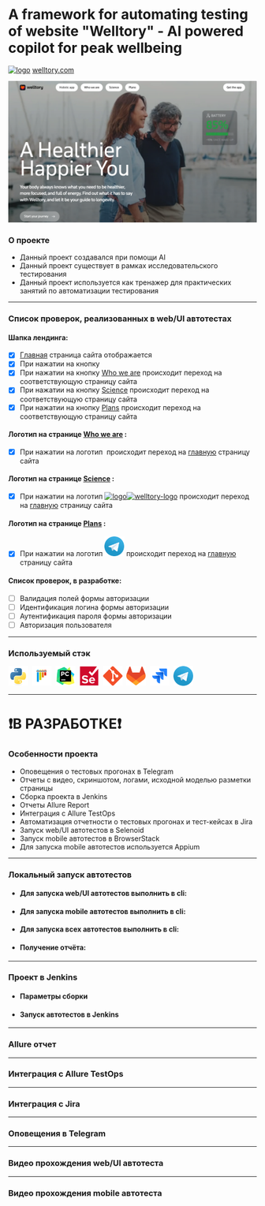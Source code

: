 # A framework for automating testing of website "Welltory" - AI powered copilot for peak wellbeing
<a href="https://welltory.com" class="logo header-logo"> <img class="logo__img" src="https://welltory.com/wp-content/themes/Divi-child/img/hrt3.png" alt="logo"></a> <a target="_blank" href="https://www.welltory.com/">welltory.com</a>

![main page screenshot](/pictures/start.png)

### О проекте

* Данный проект создавался при помощи AI 
* Данный проект существует в рамках исследовательского тестирования
* Данный проект используется как тренажер для практических занятий по автоматизации тестирования

----

### Список проверок, реализованных в web/UI автотестах

#### Шапка лендинга:

- [x] <a target="_blank" href="https://welltory.com">Главная</a> страница сайта отображается
- [x] При нажатии на кнопку 
- [x] При нажатии на кнопку <a target="_blank" href="https://welltory.com/who-we-are">Who we are</a> происходит переход на соответствующую страницу сайта
- [x] При нажатии на кнопку <a target="_blank" href="https://welltory.com/science">Science</a> происходит переход на соответствующую страницу сайта
- [x] При нажатии на кнопку <a target="_blank" href="https://welltory.com/plans">Plans</a> происходит переход на соответствующую страницу сайта
      
#### Логотип на странице <a target="_blank" href="https://welltory.com/who-we-are">Who we are</a> :

- [x] При нажатии на логотип <img src="https://assets-global.website-files.com/660e8783c2152f6174eadc26/661304852a6aba8cccf8b761_menu%20logo.svg" alt="" width="Auto" class="image-62">  происходит переход на <a target="_blank" href="https://welltory.com">главную</a> страницу сайта

#### Логотип на странице <a target="_blank" href="https://welltory.com/science">Science</a> :

- [x] При нажатии на логотип <a href="https://welltory.com" class="logo header-logo"><img class="logo__img" src="https://welltory.com/wp-content/themes/Divi-child/img/hrt3.png" alt="logo"><span class="logo__text"><img src="https://welltory.com/wp-content/themes/Divi-child/img/welltory-logo.svg" alt="welltory-logo"></span></a> происходит переход на <a target="_blank" href="https://welltory.com">главную</a> страницу сайта

#### Логотип на странице <a target="_blank" href="https://welltory.com/science">Plans</a> :

- [x] При нажатии на логотип <img title="Telegram" src="pictures/icons/tg.png" height="40" width="40"/> происходит переход на <a target="_blank" href="https://welltory.com">главную</a> страницу сайта

#### Список проверок, в разработке:

- [ ] Валидация полей формы авторизации
- [ ] Идентификация логина формы авторизации
- [ ] Аутентификация пароля формы авторизации
- [ ] Авторизация пользователя

----

### Используемый стэк

<div>
  <img src="https://github.com/devicons/devicon/blob/master/icons/python/python-original.svg" title="Python" alt="Python" width="40" height="40"/>&nbsp;
  <img src="https://github.com/devicons/devicon/blob/master/icons/pytest/pytest-original.svg" title="PyTest" alt="PyTest" width="40" height="40"/>&nbsp;
  <img src="https://github.com/devicons/devicon/blob/master/icons/pycharm/pycharm-original.svg" title="PyCharm" alt="PyCharm" width="40" height="40"/>&nbsp;
  <img src="https://github.com/devicons/devicon/blob/master/icons/selenium/selenium-original.svg" title="Selenium" alt="Selenium" width="40" height="40"/>&nbsp;
  <img src="https://github.com/devicons/devicon/blob/master/icons/git/git-original.svg" title="Git" alt="Git" width="40" height="40"/>&nbsp;
  <img src="https://github.com/devicons/devicon/blob/master/icons/gitlab/gitlab-original.svg" title="GitLab" alt="GitLab" width="40" height="40"/>&nbsp;
  <img src="https://github.com/devicons/devicon/blob/master/icons/jira/jira-original.svg" title="Jira" alt="Jira" width="40" height="40"/>&nbsp;
  <img title="Telegram" src="pictures/icons/tg.png" height="40" width="40"/>
</div>

----

# ❗️В РАЗРАБОТКЕ❗️

### Особенности проекта

* Оповещения о тестовых прогонах в Telegram
* Отчеты с видео, скриншотом, логами, исходной моделью разметки страницы
* Сборка проекта в Jenkins
* Отчеты Allure Report
* Интеграция с Allure TestOps
* Автоматизация отчетности о тестовых прогонах и тест-кейсах в Jira
* Запуск web/UI автотестов в Selenoid
* Запуск mobile автотестов в BrowserStack
* Для запуска mobile автотестов используется Appium

----

### Локальный запуск автотестов

* #### Для запуска web/UI автотестов выполнить в cli:

* #### Для запуска mobile автотестов выполнить в cli:

* #### Для запуска всех автотестов выполнить в cli:

* #### Получение отчёта:

----

### Проект в Jenkins

* #### Параметры сборки

* #### Запуск автотестов в Jenkins

----

### Allure отчет

----

### Интеграция с Allure TestOps

----

### Интеграция с Jira

----

### Оповещения в Telegram

----

### Видео прохождения web/UI автотеста

----

### Видео прохождения mobile автотеста

